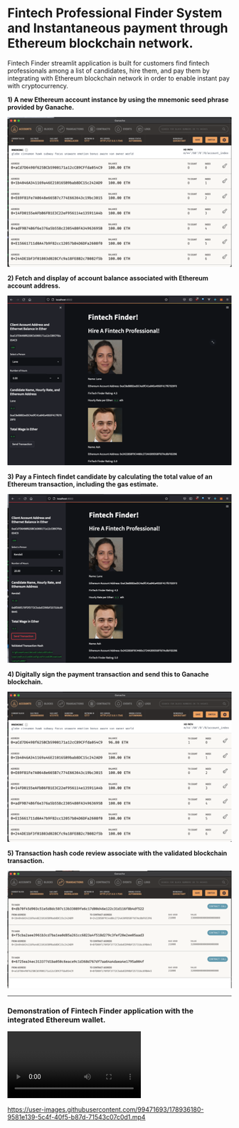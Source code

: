 # Fintech Professional Finder System and Instantaneous payment through Ethereum blockchain network.

Fintech Finder streamlit application is built for customers find fintech professionals among a list of candidates, hire them, and pay them
by integrating with Ethereum blockchain network in order to enable instant pay with cryptocurrency.

**1) A new Ethereum account instance by using the mnemonic seed phrase provided by Ganache.**

![](Resources/ganache_wallet_before_transaction.png)

**2) Fetch and display of account balance associated with Ethereum account address.**

![](Resources/Fintech_Finder_System_onload.png)

**3) Pay a Fintech findet candidate by calculating the total value of an Ethereum transaction, including the gas estimate.**

![](Resources/After_Transaction.png)

**4) Digitally sign the payment transaction and send this to Ganache blockchain.**

![](Resources/Wallet_balance_after_transaction.png)

**5) Transaction hash code review associate with the validated blockchain transaction.**

![](Resources/Tansaction_details_Ganache.png)

-----------------------------------------------------------------------

### Demonstration of Fintech Finder application with the integrated Ethereum wallet.
![Fintech Finder Demo](Resources/Fintech_Finder_demo.mov)



https://user-images.githubusercontent.com/99471693/178936180-9581e139-5c4f-40f5-b87d-71543c07c0d1.mp4

